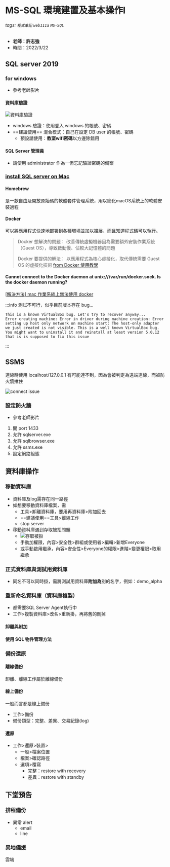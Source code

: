 # MS-SQL 環境建置及基本操作I

###### tags: `程式筆記` `web111a` `MS-SQL`

* **老師：許志強**
* 時間：2022/3/22

## SQL server 2019

### for windows

* 參考老師影片

#### 資料庫驗證

![資料庫驗證](https://i.imgur.com/iKuyYpw.jpg)

* windows 驗證：使用登入 windows 的帳號、密碼
* ==建議使用== 混合模式：自己在設定 DB user 的帳號、密碼
  * 預設請使用：**教室wifi密碼**以方邊除錯用

#### SQL Server 管理員

* 請使用 administrator 作為一但忘記驗證密碼的備案

### [install SQL server on Mac](https://leburger.gitlab.io/posts/mssql-2019-azure-data-studio-mac/)

#### Homebrew

是一款自由及開放原始碼的軟體套件管理系統，用以簡化macOS系統上的軟體安裝過程

#### Docker

可以將應用程式快速地部署到各種環境並加以擴展，而且知道程式碼可以執行。

> Docker 想解決的問題：
> 改善傳統虛擬機器因為需要額外安裝作業系統（Guest OS），導致啟動慢、佔較大記憶體的問題
>  
> Docker 要提供的解法：
> 以應用程式為核心虛擬化，取代傳統需要 Guest OS 的虛擬化技術
> [from Docker 使用教學](https://cwhu.medium.com/docker-tutorial-101-c3808b899ac6)

#### Cannot connect to the Docker daemon at unix:///var/run/docker.sock. Is the docker daemon running?

[[解決方法] mac 作業系統上無法使用 docker](http://andy51002000.blogspot.com/2021/02/mac-docker.html)

:::info
測試不可行，似乎目前版本存在 bug...

```bash=
This is a known VirtualBox bug. Let's try to recover anyway...
Error creating machine: Error in driver during machine creation: Error setting up host only network on machine start: The host-only adapter we just created is not visible. This is a well known VirtualBox bug. You might want to uninstall it and reinstall at least version 5.0.12 that is is supposed to fix this issue
```
:::

## SSMS

連線時使用 localhost/127.0.0.1 有可能連不到，因為會被判定為遠端連線，而被防火牆擋住

![connect issue](https://i.imgur.com/4Mr8Dbf.png)

### 設定防火牆

* 參考老師影片

1. 開 port 1433
2. 允許 sqlserver.exe
3. 允許 sqlbrowser.exe
4. 允許 ssms.exe
5. 設定網路組態

## 資料庫操作

### 移動資料庫

* 資料庫及log需存在同一路徑
* 如想要移動資料庫檔案，需
  * 工具>卸離資料庫，要用再資料庫>附加回去
  * ==建議使用==工具>離線工作
  * stop server
* 移動資料庫遇到存取被拒問題
  * ![存取被拒](https://i.imgur.com/eJpDlid.jpg)
  * 手動加權限，內容>安全性>群組或使用者>編輯>新增Everyone
  * 或手動啟用繼承，內容>安全性>Everyone的權限>進階>變更權限>取用繼承

### 正式資料庫與測試用資料庫

* 同名不可以同時掛，需將測試用資料庫**附加為**別的名字，例如：demo_alpha

### 重新命名資料庫（資料庫複製）

* 都需要SQL Server Agent執行中
* 工作>複製資料庫>改名>重新掛，再將舊的刪掉

#### 卸離與附加

#### 使用 SQL 物件管理方法

### 備份還原

#### 離線備份

卸離、離線工作屬於離線備份

#### 線上備份

一般而言都是線上備份

* 工作>備份
* 備份類型：完整、差異、交易紀錄(log)

#### 還原

* 工作>還原>裝置>
  * 一般>檔案位置
  * 檔案>確認路徑
  * 選項>覆寫
    * 完整：restore with recovery
    * 差異：restore with standby

## 下堂預告

### 排程備份

* 異常 alert
  * email
  * line

### 異地備援

雲端
